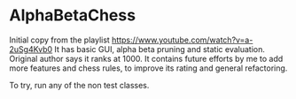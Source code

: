 # AlphaBetaChess
Initial copy from the playlist https://www.youtube.com/watch?v=a-2uSg4Kvb0
It has basic GUI, alpha beta pruning and static evaluation. Original author says it ranks at 1000. 
It contains future efforts by me to add more features and chess rules, to improve its rating and general refactoring.

To try, run any of the non test classes.